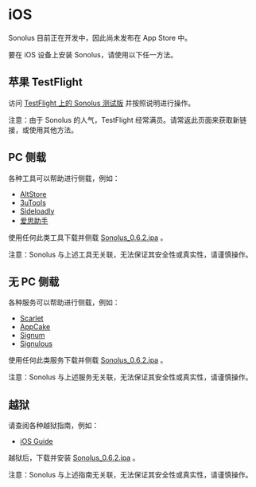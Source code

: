 # iOS

Sonolus 目前正在开发中，因此尚未发布在 App Store 中。

要在 iOS 设备上安装 Sonolus，请使用以下任一方法。

## 苹果 TestFlight

访问 [TestFlight 上的 Sonolus 测试版](https://testflight.apple.com/join/mdFtAf92) 并按照说明进行操作。

注意：由于 Sonolus 的人气，TestFlight 经常满员。请常返此页面来获取新链接，或使用其他方法。

## PC 侧载

各种工具可以帮助进行侧载，例如：

-   [AltStore](https://altstore.io)
-   [3uTools](http://3u.com)
-   [Sideloadly](https://sideloadly.io)
-   [爱思助手](https://www.i4.cn)

使用任何此类工具下载并侧载 [Sonolus_0.6.2.ipa](https://sonolus.com/download/Sonolus_0.6.2.ipa) 。

注意：Sonolus 与上述工具无关联，无法保证其安全性或真实性，请谨慎操作。

## 无 PC 侧载

各种服务可以帮助进行侧载，例如：

-   [Scarlet](https://usescarlet.com)
-   [AppCake](https://www.iphonecake.com)
-   [Signum](https://signumsign.me)
-   [Signulous](https://www.signulous.com)

使用任何此类服务下载并侧载 [Sonolus_0.6.2.ipa](https://sonolus.com/download/Sonolus_0.6.2.ipa) 。

注意：Sonolus 与上述服务无关联，无法保证其安全性或真实性，请谨慎操作。

## 越狱

请查阅各种越狱指南，例如：

-   [iOS Guide](https://ios.cfw.guide)

越狱后，下载并安装 [Sonolus_0.6.2.ipa](https://sonolus.com/download/Sonolus_0.6.2.ipa) 。

注意：Sonolus 与上述指南无关联，无法保证其安全性或真实性，请谨慎操作。
